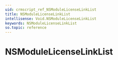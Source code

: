 ```yaml
---
uid: crmscript_ref_NSModuleLicenseLinkList
title: NSModuleLicenseLinkList
intellisense: Void.NSModuleLicenseLinkList
keywords: NSModuleLicenseLinkList
so.topic: reference
---
```


# NSModuleLicenseLinkList
